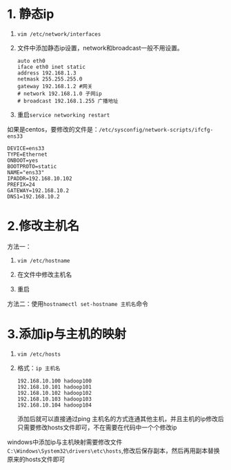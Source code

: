 # 1. 静态ip

1. `vim /etc/network/interfaces`

2. 文件中添加静态ip设置，network和broadcast一般不用设置。

    ```properties
    auto eth0
    iface eth0 inet static
    address 192.168.1.3
    netmask 255.255.255.0 
    gateway 192.168.1.2 #网关
    # network 192.168.1.0 子网ip
    # broadcast 192.168.1.255 广播地址
    ```

3. 重启`service networking restart`

如果是centos，要修改的文件是：`/etc/sysconfig/network-scripts/ifcfg-ens33`

```properties
DEVICE=ens33
TYPE=Ethernet
ONBOOT=yes
BOOTPROTO=static
NAME="ens33"
IPADDR=192.168.10.102
PREFIX=24
GATEWAY=192.168.10.2
DNS1=192.168.10.2
```



# 2.修改主机名

方法一：

1. `vim /etc/hostname`

2. 在文件中修改主机名
3. 重启

方法二：使用`hostnamectl set-hostname 主机名`命令

# 3.添加ip与主机的映射

1. `vim /etc/hosts`

2. 格式：`ip 主机名`

    ```
    192.168.10.100 hadoop100
    192.168.10.101 hadoop101
    192.168.10.102 hadoop102
    192.168.10.103 hadoop103
    192.168.10.104 hadoop104
    ```

    添加后就可以直接通过ping 主机名的方式连通其他主机，并且主机的ip修改后只需要修改hosts文件即可，不在需要在代码中一个个修改ip

windows中添加ip与主机映射需要修改文件`C:\Windows\System32\drivers\etc\hosts`,修改后保存副本，然后再用副本替换原来的hosts文件即可

